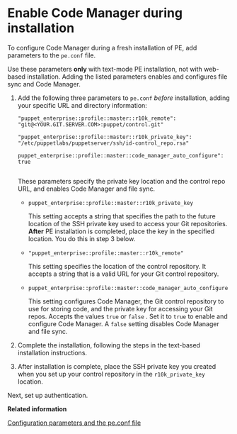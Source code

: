 # Enable Code Manager during installation

To configure Code Manager during a fresh installation of PE, add parameters to the `pe.conf` file.

Use these parameters **only** with text-mode PE installation, not with web-based installation. Adding the listed parameters enables and configures file sync and Code Manager.

1.  Add the following three parameters to `pe.conf` *before* installation, adding your specific URL and directory information:

    ```no-highlight
    "puppet_enterprise::profile::master::r10k_remote": "git@<YOUR.GIT.SERVER.COM>:puppet/control.git"
    
    "puppet_enterprise::profile::master::r10k_private_key": "/etc/puppetlabs/puppetserver/ssh/id-control_repo.rsa"
    
    puppet_enterprise::profile::master::code_manager_auto_configure": true
                      
    ```

    These parameters specify the private key location and the control repo URL, and enables Code Manager and file sync.

    -   `puppet_enterprise::profile::master::r10k_private_key`

        This setting accepts a string that specifies the path to the future location of the SSH private key used to access your Git repositories. **After** PE installation is completed, place the key in the specified location. You do this in step 3 below.

    -   `"puppet_enterprise::profile::master::r10k_remote"`

        This setting specifies the location of the control repository. It accepts a string that is a valid URL for your Git control repository.

    -   `puppet_enterprise::profile::master::code_manager_auto_configure`

        This setting configures Code Manager, the Git control repository to use for storing code, and the private key for accessing your Git repos. Accepts the values `true` or `false` . Set it to `true` to enable and configure Code Manager. A `false` setting disables Code Manager and file sync.

2.  Complete the installation, following the steps in the text-based installation instructions.

3.  After installation is complete, place the SSH private key you created when you set up your control repository in the `r10k_private_key` location.


Next, set up authentication.

**Related information**  


[Configuration parameters and the pe.conf file](installing_pe.md#)

